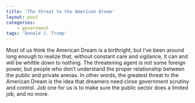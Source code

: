```yaml
---
title: 'The threat to the American Dream'
layout: post
categories:
    - government
tags: 'Donald J. Trump'
---
```


Most of us think the American Dream is a birthright, but I’ve been around long enough to realize that, without constant care and vigilance, it can and will be whittle down to nothing. The threatening agent is not some foreign power, but people who don’t understand the proper relationship between the public and private arenas. In other words, the greatest threat to the American Dream is the idea that dreamers need close government scrutiny and control. Job one for us is to make sure the public sector does a limited job, and no more.